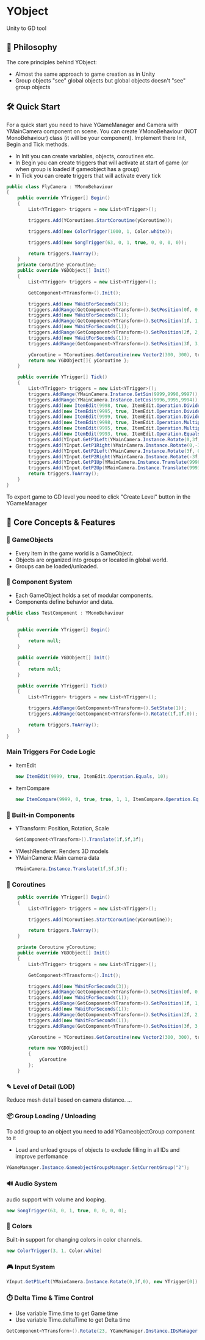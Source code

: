 # YObject
Unity to GD tool

## 🚀 Philosophy

The core principles behind YObject:

- Almost the same approach to game creation as in Unity
- Group objects "see" global objects but global objects doesn't "see" group objects


## 🛠️ Quick Start
For a quick start you need to have YGameManager and Camera with YMainCamera component on scene.
You can create YMonoBehaviour (NOT MonoBehaviour) class (it will be your component). Implement there Init, Begin and Tick methods.
- In Init you can create variables, objects, coroutines etc.
- In Begin you can create triggers that will activate at start of game (or when group is loaded if gameobject has a group)
- In Tick you can create triggers that will activate every tick
```cs
public class FlyCamera : YMonoBehaviour
{
    public override YTrigger[] Begin()
    {
        List<YTrigger> triggers = new List<YTrigger>();

        triggers.Add(YCoroutines.StartCoroutine(yCoroutine));

        triggers.Add(new ColorTrigger(1000, 1, Color.white));

        triggers.Add(new SongTrigger(63, 0, 1, true, 0, 0, 0, 0));

        return triggers.ToArray();
    }
    private Coroutine yCoroutine;
    public override YGDObject[] Init()
    {
        List<YTrigger> triggers = new List<YTrigger>();

        GetComponent<YTransform>().Init();

        triggers.Add(new YWaitForSeconds(3));
        triggers.AddRange(GetComponent<YTransform>().SetPosition(0f, 0, 0));
        triggers.Add(new YWaitForSeconds(1));
        triggers.AddRange(GetComponent<YTransform>().SetPosition(1f, 1, 1));
        triggers.Add(new YWaitForSeconds(1));
        triggers.AddRange(GetComponent<YTransform>().SetPosition(2f, 2, 2));
        triggers.Add(new YWaitForSeconds(1));
        triggers.AddRange(GetComponent<YTransform>().SetPosition(3f, 3, 3));

        yCoroutine = YCoroutines.GetCoroutine(new Vector2(300, 300), triggers.ToArray());
        return new YGDObject[]{ yCoroutine };
    }

    public override YTrigger[] Tick()
    {
        List<YTrigger> triggers = new List<YTrigger>();
        triggers.AddRange(YMainCamera.Instance.GetSin(9999,9998,9997));
        triggers.AddRange(YMainCamera.Instance.GetCos(9996,9995,9994));
        triggers.Add(new ItemEdit(9998, true, ItemEdit.Operation.Divide, 30));
        triggers.Add(new ItemEdit(9995, true, ItemEdit.Operation.Divide, -30));
        triggers.Add(new ItemEdit(9999, true, ItemEdit.Operation.Divide, 30));
        triggers.Add(new ItemEdit(9998, true, ItemEdit.Operation.Multiply, -1, 9996, true, 0, true, ItemEdit.Operation.Add));
        triggers.Add(new ItemEdit(9995, true, ItemEdit.Operation.Multiply, -1, 9996, true, 0, true, ItemEdit.Operation.Add));
        triggers.Add(new ItemEdit(9993, true, ItemEdit.Operation.Equals, -1, 9995, true, 0, true, ItemEdit.Operation.Add));
        triggers.Add(YInput.GetP1Left(YMainCamera.Instance.Rotate(0,3f,0), new YTrigger[0]));
        triggers.Add(YInput.GetP1Right(YMainCamera.Instance.Rotate(0,-3f,0), new YTrigger[0]));
        triggers.Add(YInput.GetP2Left(YMainCamera.Instance.Rotate(3f, 0, 0), new YTrigger[0]));
        triggers.Add(YInput.GetP2Right(YMainCamera.Instance.Rotate(-3f, 0, 0), new YTrigger[0]));
        triggers.Add(YInput.GetP1Up(YMainCamera.Instance.Translate(9998, 9999, 9995), new YTrigger[0]));
        triggers.Add(YInput.GetP2Up(YMainCamera.Instance.Translate(9993, 23, 9998), new YTrigger[0]));
        return triggers.ToArray();
    }
}
```

To export game to GD level you need to click "Create Level" button in the YGameManager


## 🧩 Core Concepts & Features

### 🧱 GameObjects
- Every item in the game world is a GameObject.
- Objects are organized into groups or located in global world.
- Groups can be loaded/unloaded.

### 🧬 Component System
- Each GameObject holds a set of modular components.
- Components define behavior and data.
```cs
public class TestComponent : YMonoBehaviour
{

    public override YTrigger[] Begin()
    {
        return null;
    }

    public override YGDObject[] Init()
    {
        return null;
    }

    public override YTrigger[] Tick()
    {
        List<YTrigger> triggers = new List<YTrigger>();

        triggers.AddRange(GetComponent<YTransform>().SetState(1));
        triggers.AddRange(GetComponent<YTransform>().Rotate(1f,1f,0));

        return triggers.ToArray();
    }
}

```

### Main Triggers For Code Logic
- ItemEdit
    ```cs
    new ItemEdit(9999, true, ItemEdit.Operation.Equals, 10);
    ```
- ItemCompare
    ```cs
    new ItemCompare(9999, 0, true, true, 1, 1, ItemCompare.Operation.Equals, triggersTrue, triggersFalse);
    ```

### 🧭 Built-in Components
- YTransform: Position, Rotation, Scale
    ```cs
    GetComponent<YTransform>().Translate(1f,5f,3f);
    ```
- YMeshRenderer: Renders 3D models
- YMainCamera: Main camera data
    ```cs
    YMainCamera.Instance.Translate(1f,5f,3f);
    ```

### 🔁 Coroutines

```cs
    public override YTrigger[] Begin()
    {
        List<YTrigger> triggers = new List<YTrigger>();

        triggers.Add(YCoroutines.StartCoroutine(yCoroutine));

        return triggers.ToArray();
    }

    private Coroutine yCoroutine;
    public override YGDObject[] Init()
    {
        List<YTrigger> triggers = new List<YTrigger>();

        GetComponent<YTransform>().Init();

        triggers.Add(new YWaitForSeconds(3));
        triggers.AddRange(GetComponent<YTransform>().SetPosition(0f, 0, 0));
        triggers.Add(new YWaitForSeconds(1));
        triggers.AddRange(GetComponent<YTransform>().SetPosition(1f, 1, 1));
        triggers.Add(new YWaitForSeconds(1));
        triggers.AddRange(GetComponent<YTransform>().SetPosition(2f, 2, 2));
        triggers.Add(new YWaitForSeconds(1));
        triggers.AddRange(GetComponent<YTransform>().SetPosition(3f, 3, 3));

        yCoroutine = YCoroutines.GetCoroutine(new Vector2(300, 300), triggers.ToArray());

        return new YGDObject[]
        {
            yCoroutine
        };
    }
```

### ✎ Level of Detail (LOD)
Reduce mesh detail based on camera distance.
...

### 📦 Group Loading / Unloading
To add group to an object you need to add YGameobjectGroup component to it

- Load and unload groups of objects to exclude filling in all IDs and improve perfomance

```cs
YGameManager.Instance.GameobjectGroupsManager.SetCurrentGroup("2");
```

### 🔊 Audio System
audio support with volume and looping.

```cs
new SongTrigger(63, 0, 1, true, 0, 0, 0, 0);
```

### 🎨 Colors
Built-in support for changing colors in color channels.

```cs
new ColorTrigger(3, 1, Color.white)
```

### 🎮 Input System

```cs
YInput.GetP1Left(YMainCamera.Instance.Rotate(0,3f,0), new YTrigger[0])
```

### ⏱️ Delta Time & Time Control
- Use variable Time.time to get Game time
- Use variable Time.deltaTime to get Delta time

```cs
GetComponent<YTransform>().Rotate(23, YGameManager.Instance.IDsManager.GetIdByName("Time.time"), 23);
```